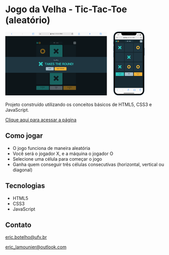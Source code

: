 # Jogo da Velha - Tic-Tac-Toe (aleatório)

<style>
    #preview {
        display: flex;
        gap: 20px;
        margin-bottom: 20px;
    }

    #preview img:nth-child(1){
        height: 200px;
        object-fit: cover;
    }

    #preview img:nth-child(2){
        height: 200px
    }

</style>
<div id=preview>
    <img src="images/preview/note.jpg" alt="notebook preview">
    <img src="images/preview/mobile.jpg" alt="notebook preview">
</div>


Projeto construído utilizando os conceitos básicos de HTML5, CSS3 e JavaScript.

[Clique aqui para acessar a página](https://ericlamounier.github.io/Tic-Tac-Toe/)

## Como jogar
- O jogo funciona de maneira aleatória
- Você será o jogador X, e a máquina o jogador O
- Selecione uma célula para começar o jogo
- Ganha quem conseguir três células consecutivas (horizontal, vertical ou diagonal)

## Tecnologias

- HTML5
- CSS3
- JavaScript

## Contato
eric.botelho@ufv.br

eric_lamounier@outlook.com